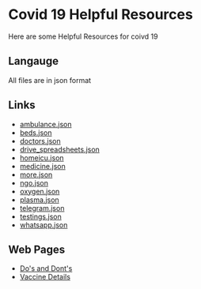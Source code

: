 
# Covid 19 Helpful Resources

Here are some Helpful Resources for coivd 19


## Langauge

All files are in json format

  
## Links

- [ambulance.json](https://coolmangamer786.github.io/covid19resources/ambulance.json)
- [beds.json](https://coolmangamer786.github.io/covid19resources/beds.json)
- [doctors.json](https://coolmangamer786.github.io/covid19resources/doctors.json)
- [drive_spreadsheets.json](https://coolmangamer786.github.io/covid19resources/drive_spreadsheets.json)
- [homeicu.json](https://coolmangamer786.github.io/covid19resources/homeicu.json)
- [medicine.json](https://coolmangamer786.github.io/covid19resources/medicine.json)
- [more.json](https://github.com/matiassingers/more.json)
- [ngo.json](https://github.com/matiassingers/ngo.json)
- [oxygen.json](https://github.com/matiassingers/oxygen.json)
- [plasma.json](https://github.com/matiassingers/plasma.json)
- [telegram.json](https://github.com/matiassingers/telegram.json)
- [testings.json](https://github.com/matiassingers/testings.json)
- [whatsapp.json](https://github.com/matiassingers/whatsapp.json)


## Web Pages

 - [Do's and Dont's](https://coolmangamer786.github.io/covid19resources/index.html)
 - [Vaccine Details](https://coolmangamer786.github.io/covid19resources/vaccine_details.html)
 
